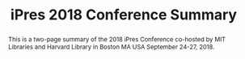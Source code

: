 ---
abstract: This is a two-page summary of the 2018 iPres Conference co-hosted by MIT
  Libraries and Harvard Library in Boston MA USA September 24-27, 2018.
creators:
- McGovern, Nance
date: null
document_url: https://services.phaidra.univie.ac.at/api/object/o:923683/download
grand_parent: iPRES
institutions:
- University of Vienna
keywords:
- boston
landing_page_url: https://phaidra.univie.ac.at/o:923683
language: eng
layout: publication
license: CC BY 4.0 International
notes_url: null
parent: iPRES 2018
publication_type: paper
size: 613710
slides_url: null
source_name: iPRES
title: iPres 2018 Conference Summary
year: 2018
---